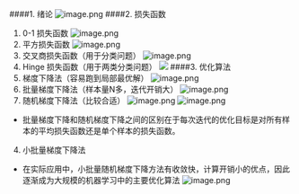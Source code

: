 ####1. 绪论
![image.png](https://upload-images.jianshu.io/upload_images/6634703-9e29b9e492981749.png?imageMogr2/auto-orient/strip%7CimageView2/2/w/1240)
####2. 损失函数
1. 0-1 损失函数
![image.png](https://upload-images.jianshu.io/upload_images/6634703-042cef48c172c470.png?imageMogr2/auto-orient/strip%7CimageView2/2/w/1240)
2. 平方损失函数
![image.png](https://upload-images.jianshu.io/upload_images/6634703-8c24d406c9577f6c.png?imageMogr2/auto-orient/strip%7CimageView2/2/w/1240)
3. 交叉商损失函数（用于分类问题）
![image.png](https://upload-images.jianshu.io/upload_images/6634703-e1f1c3eb52485c93.png?imageMogr2/auto-orient/strip%7CimageView2/2/w/1240)
4. Hinge 损失函数（用于两类分类问题）
![](https://upload-images.jianshu.io/upload_images/6634703-5ddef678c8945014.png?imageMogr2/auto-orient/strip%7CimageView2/2/w/1240)
####3. 优化算法
1. 梯度下降法（容易跑到局部最优解）
![image.png](https://upload-images.jianshu.io/upload_images/6634703-3e6c3ced36f0ffcf.png?imageMogr2/auto-orient/strip%7CimageView2/2/w/1240)
2. 批量梯度下降法（样本量N多，迭代开销大）
![image.png](https://upload-images.jianshu.io/upload_images/6634703-c33620893dc40954.png?imageMogr2/auto-orient/strip%7CimageView2/2/w/1240)
3. 随机梯度下降法（比较合适）
![image.png](https://upload-images.jianshu.io/upload_images/6634703-2261f09410d6aae6.png?imageMogr2/auto-orient/strip%7CimageView2/2/w/1240)
![image.png](https://upload-images.jianshu.io/upload_images/6634703-20875822f58b063e.png?imageMogr2/auto-orient/strip%7CimageView2/2/w/1240)
- 批量梯度下降和随机梯度下降之间的区别在于每次迭代的优化目标是对所有样本的平均损失函数还是单个样本的损失函数。
4. 小批量梯度下降法
- 在实际应用中，小批量随机梯度下降方法有收敛快，计算开销小的优点，因此逐渐成为大规模的机器学习中的主要优化算法
![image.png](https://upload-images.jianshu.io/upload_images/6634703-441b9f012effd01d.png?imageMogr2/auto-orient/strip%7CimageView2/2/w/1240)




